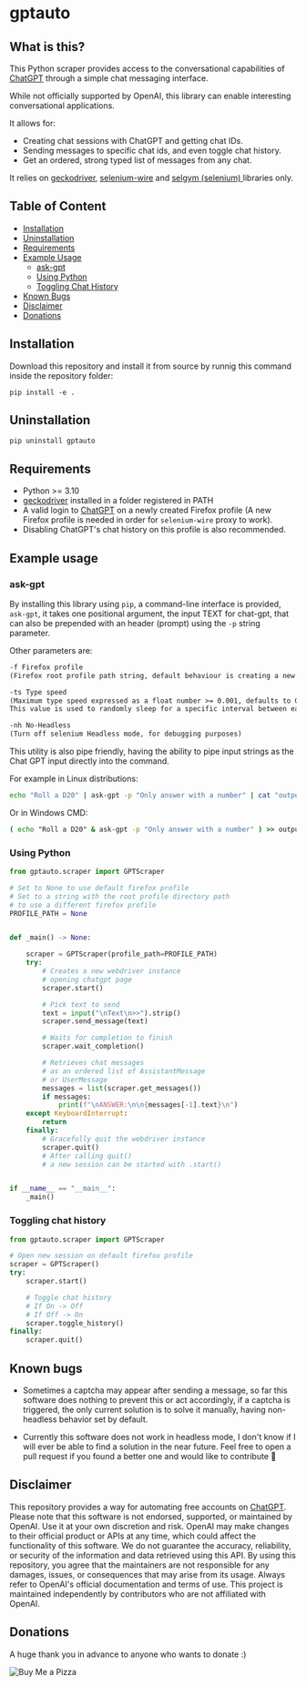 # gptauto

## What is this?

This Python scraper provides access to the conversational capabilities of [ChatGPT](https://chat.openai.com/) through a simple chat messaging interface.

While not officially supported by OpenAI, this library can enable interesting conversational applications.

It allows for:

- Creating chat sessions with ChatGPT and getting chat IDs.
- Sending messages to specific chat ids, and even toggle chat history.
- Get an ordered, strong typed list of messages from any chat.

It relies on [geckodriver](https://github.com/mozilla/geckodriver), [selenium-wire](https://github.com/wkeeling/selenium-wire) and [selgym (selenium) ](https://github.com/st1vms/selgym) libraries only.

## Table of Content

- [Installation](#installation)
- [Uninstallation](#uninstallation)
- [Requirements](#requirements)
- [Example Usage](#example-usage)
  - [ask-gpt](#ask-gpt)
  - [Using Python](#using-python)
  - [Toggling Chat History](#toggling-chat-history)
- [Known Bugs](#known-bugs)
- [Disclaimer](#disclaimer)
- [Donations](#donations)

## Installation

Download this repository and install it from source by runnig this command inside the repository folder:

```shell
pip install -e .
```

## Uninstallation

```shell
pip uninstall gptauto
```

## Requirements

- Python >= 3.10
- [geckodriver](https://github.com/mozilla/geckodriver/releases) installed in a folder registered in PATH
- A valid login to [ChatGPT](https://chat.openai.com/) on a newly created Firefox profile
  (A new Firefox profile is needed in order for `selenium-wire` proxy to work).
- Disabling ChatGPT's chat history on this profile is also recommended.

## Example usage

### ask-gpt

By installing this library using `pip`, a command-line interface is provided, `ask-gpt`, it takes one positional argument, the input TEXT for chat-gpt, that can also be prepended with an header (prompt) using the `-p` string parameter.

Other parameters are:

```txt
-f Firefox profile
(Firefox root profile path string, default behaviour is creating a new one)

-ts Type speed
(Maximum type speed expressed as a float number >= 0.001, defaults to 0.01)
This value is used to randomly sleep for a specific interval between each individual key-stroke.

-nh No-Headless
(Turn off selenium Headless mode, for debugging purposes)
```

This utility is also pipe friendly, having the ability to pipe input strings as the Chat GPT input directly into the command.

For example in Linux distributions:

```bash
echo "Roll a D20" | ask-gpt -p "Only answer with a number" | cat "output.txt"
```

Or in Windows CMD:

```cmd
( echo "Roll a D20" & ask-gpt -p "Only answer with a number" ) >> output.txt
```

### Using Python

```py
from gptauto.scraper import GPTScraper

# Set to None to use default firefox profile
# Set to a string with the root profile directory path
# to use a different firefox profile
PROFILE_PATH = None


def _main() -> None:

    scraper = GPTScraper(profile_path=PROFILE_PATH)
    try:
        # Creates a new webdriver instance
        # opening chatgpt page
        scraper.start()

        # Pick text to send
        text = input("\nText\n>>").strip()
        scraper.send_message(text)

        # Waits for completion to finish
        scraper.wait_completion()

        # Retrieves chat messages
        # as an ordered list of AssistantMessage
        # or UserMessage
        messages = list(scraper.get_messages())
        if messages:
            print(f"\nANSWER:\n\n{messages[-1].text}\n")
    except KeyboardInterrupt:
        return
    finally:
        # Gracefully quit the webdriver instance
        scraper.quit()
        # After calling quit()
        # a new session can be started with .start()


if __name__ == "__main__":
    _main()
```

### Toggling chat history

```py
from gptauto.scraper import GPTScraper

# Open new session on default firefox profile
scraper = GPTScraper()
try:
    scraper.start()

    # Toggle chat history
    # If On -> Off
    # If Off -> On
    scraper.toggle_history()
finally:
    scraper.quit()
```

## Known bugs

- Sometimes a captcha may appear after sending a message,
so far this software does nothing to prevent this or act accordingly, if a captcha is triggered, the only current solution is to solve it manually, having non-headless behavior set by default.

- Currently this software does not work in headless mode, I don't know if I will ever be able to find a solution in the near future. Feel free to open a pull request if you found a better one and would like to contribute 🦾

## Disclaimer

This repository provides a way for automating free accounts on [ChatGPT](https://chat.openai.com/).
Please note that this software is not endorsed, supported, or maintained by OpenAI. Use it at your own discretion and risk. OpenAI may make changes to their official product or APIs at any time, which could affect the functionality of this software. We do not guarantee the accuracy, reliability, or security of the information and data retrieved using this API. By using this repository, you agree that the maintainers are not responsible for any damages, issues, or consequences that may arise from its usage. Always refer to OpenAI's official documentation and terms of use. This project is maintained independently by contributors who are not affiliated with OpenAI.

## Donations

A huge thank you in advance to anyone who wants to donate :)

![Buy Me a Pizza](https://img.buymeacoffee.com/button-api/?text=1%20Pizza%20Margherita&emoji=🍕&slug=st1vms&button_colour=0fa913&font_colour=ffffff&font_family=Bree&outline_colour=ffffff&coffee_col)
